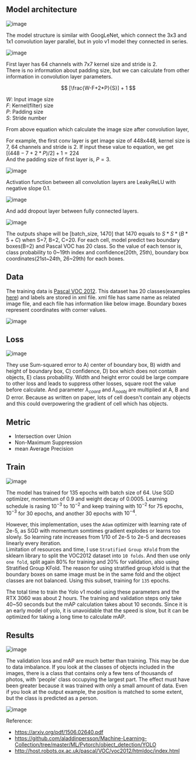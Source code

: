 ## Model architecture
![image](https://github.com/RK-IM/ML-contents/assets/94027045/6fb3414d-c982-4b12-a710-6f44a6d73f03)  

The model structure is similar with GoogLeNet, which connect the 3x3 and 1x1 convolution layer parallel, but in yolo v1 model they connected in series.  

![image](https://github.com/RK-IM/ML-contents/assets/94027045/9a9583ed-9b76-41a3-9582-f74624b8c951) 

First layer has 64 channels with 7x7 kernel size and stride is 2.  
There is no information about padding size, but we can calculate from other information in convolution layer parameters.

$$
[\frac{W-F+2*P}{S}] + 1
$$

$W$: Input image size  
$F$: Kernel(filter) size  
$P$: Padding size  
$S$: Stride number  

From above equation which calculate the image size after convolution layer,

For example, the first conv layer is get image size of 448x448, kernel size is 7, 64 channels and stride is 2. If input these value to equation, we get  
$[(448 - 7 + 2*P)/2] + 1 = 224$  
And the padding size of first layer is, $P = 3$.

![image](https://github.com/RK-IM/ML-contents/assets/94027045/42a4472c-fe06-42e9-b07d-be8a399530bd)  

Activation function between all convolution layers are LeakyReLU with negative slope 0.1.  

![image](https://github.com/RK-IM/ML-contents/assets/94027045/84049467-4103-47cf-9841-487b524c44ff)  

And add dropout layer between fully connected layers.

![image](https://github.com/RK-IM/ML-contents/assets/94027045/498c0476-8378-4f49-b1ba-33f0c613cad5)  

The outputs shape will be [batch_size, 1470] that 1470 equals to  $S * S * (B * 5 + C)$ when S=7, B=2, C=20. For each cell, model predict two boundary boxes(B=2) and Pascal VOC has 20 class. So the value of each tensor is, class probability to 0\~19th index and confidence(20th, 25th), boundary box coordinates(21st\~24th, 26~29th) for each boxes.

## Data
The training data is [Pascal VOC 2012](http://host.robots.ox.ac.uk/pascal/VOC/). This dataset has 20 classes(examples [here](http://host.robots.ox.ac.uk/pascal/VOC/voc2012/examples/index.html)) and labels are stored in xml file. xml file has same name as related image file, and each file has information like below image. Boundary boxes represent coordinates with corner values.

![image](https://github.com/RK-IM/ML-contents/assets/94027045/4ee238f2-e35f-4cf5-8110-21583c82a747)  

## Loss

![image](https://github.com/RK-IM/ML-contents/assets/94027045/fa0c0ece-b509-4ace-bc00-32b6b72dc12c)  

They use Sum-squared error to A) center of boundary box, B) width and height of boundary box, C) confidence, D) box which does not contain objects, E) class probability. Width and height error could be large compare to other loss and leads to suppress other losses, square root the value before calculate. And parameter $\lambda_{coord}$ and $\lambda_{noobj}$ are multiplied at A, B and D error. Because as written on paper, lots of cell doesn't contain any objects and this could overpowering the gradient of cell which has objects.  

## Metric
- Intersection over Union
- Non-Maximum Suppression
- mean Average Precision

## Train

![image](https://github.com/RK-IM/ML-contents/assets/94027045/cc774b51-ed0d-44c3-b1b4-755946de32a2)  

The model has trained for 135 epochs with batch size of 64. Use SGD optimizer, momentum of 0.9 and weight decay of 0.0005. Learning schedule is rasing $10^{-3}$ to $10^{-2}$ and keep training with $10^{-2}$ for 75 epochs, $10^{-3}$ for 30 epochs, and another 30 epochs with $10^{-4}$.

However, this implementation, uses the `Adam` optimizer with learning rate of 2e-5, as SGD with momentum somtimes gradient explodes or learns too slowly. So learning rate increases from 1/10 of 2e-5 to 2e-5 and decreases linearly every iteration.  
Limitation of resources and time, I use `Stratified Group KFold` from the sklearn library to split the VOC2012 dataset into `10 folds`. And then use only `one fold`, split again 80% for training and 20% for validation, also using Stratified Group KFold. The reason for using stratified group kfold is that the boundary boxes on same image must be in the same fold and the object classes are not balanced. Using this subset, training for `135` epochs.  

The total time to train the Yolo v1 model using these parameters and the RTX 3060 was about 2 hours. The training and validation steps only take 40~50 seconds but the mAP calculation takes about 10 seconds. Since it is an early model of yolo, it is unavoidable that the speed is slow, but it can be optimized for taking a long time to calculate mAP.  

## Results

![image](https://github.com/RK-IM/ML-contents/assets/94027045/9c445c0e-b537-402e-8bf2-962c96e65c5a)  

The validation loss and mAP are much better than training. This may be due to data imbalance. If you look at the classes of objects included in the images, there is a class that contains only a few tens of thousands of photos, with 'people' class occupying the largest part. The effect must have been greater because it was trained with only a small amount of data. Even if you look at the output example, the position is matched to some extent, but the class is predicted as a person.  

![image](https://github.com/RK-IM/ML-contents/assets/94027045/6b9bee1e-6f5f-4e9f-8994-a50df96f0499)


Reference:
- https://arxiv.org/pdf/1506.02640.pdf  
- https://github.com/aladdinpersson/Machine-Learning-Collection/tree/master/ML/Pytorch/object_detection/YOLO
- http://host.robots.ox.ac.uk/pascal/VOC/voc2012/htmldoc/index.html
